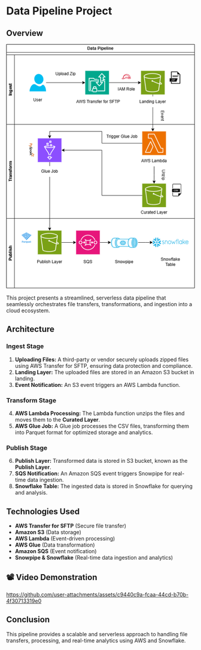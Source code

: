 # Data Pipeline Project

## Overview

![Architecture Diagram](./assets/architecture.png)

This project presents a streamlined, serverless data pipeline that seamlessly orchestrates file transfers, transformations, and ingestion into a cloud ecosystem.

## Architecture

### Ingest Stage

1. **Uploading Files:** A third-party or vendor securely uploads zipped files using AWS Transfer for SFTP, ensuring data protection and compliance.
2. **Landing Layer:** The uploaded files are stored in an Amazon S3 bucket in landing.
3. **Event Notification:** An S3 event triggers an AWS Lambda function.

### Transform Stage

4. **AWS Lambda Processing:** The Lambda function unzips the files and moves them to the **Curated Layer**.
5. **AWS Glue Job:** A Glue job processes the CSV files, transforming them into Parquet format for optimized storage and analytics.

### Publish Stage

6. **Publish Layer:** Transformed data is stored in S3 bucket, known as the **Publish Layer**.
7. **SQS Notification:** An Amazon SQS event triggers Snowpipe for real-time data ingestion.
8. **Snowflake Table:** The ingested data is stored in Snowflake for querying and analysis.

## Technologies Used

- **AWS Transfer for SFTP** (Secure file transfer)
- **Amazon S3** (Data storage)
- **AWS Lambda** (Event-driven processing)
- **AWS Glue** (Data transformation)
- **Amazon SQS** (Event notification)
- **Snowpipe & Snowflake** (Real-time data ingestion and analytics)

## 📽️ Video Demonstration

https://github.com/user-attachments/assets/c9440c9a-fcaa-44cd-b70b-4f30713319e0

## Conclusion

This pipeline provides a scalable and serverless approach to handling file transfers, processing, and real-time analytics using AWS and Snowflake. 
